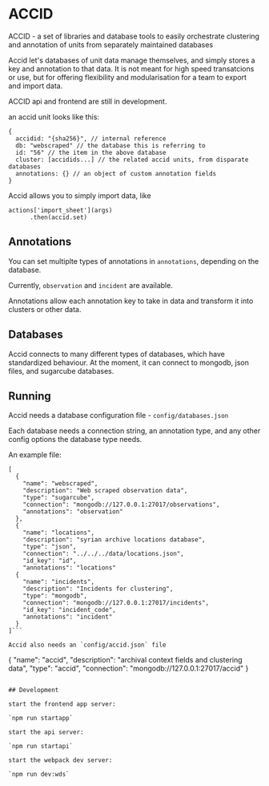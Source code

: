 # ACCID

ACCID - a set of libraries and database tools to easily orchestrate clustering and annotation of units from separately maintained databases

Accid let's databases of unit data manage themselves, and simply stores a key and annotation to that data.  It is not meant for high speed transatcions or use, but for offering flexibility and modularisation for a team to export and import data.

ACCID api and frontend are still in development.

an accid unit looks like this:

```
{
  accidid: "{sha256}", // internal reference
  db: "webscraped" // the database this is referring to
  id: "56" // the item in the above database
  cluster: [accidids...] // the related accid units, from disparate databases
  annotations: {} // an object of custom annotation fields
}
```

Accid allows you to simply import data, like

```
actions['import_sheet'](args)
      .then(accid.set)
```

## Annotations

You can set multiplte types of annotations in `annotations`, depending on the database.

Currently, `observation` and `incident` are available.

Annotations allow each annotation key to take in data and transform it into clusters or other data.

## Databases

Accid connects to many different types of databases, which have standardized behaviour.  At the moment, it can connect to mongodb, json files, and sugarcube databases.

## Running

Accid needs a database configuration file - `config/databases.json`

Each database needs a connection string, an annotation type, and any other config options the database type needs.

An example file:

```
[
  {
    "name": "webscraped",
    "description": "Web scraped observation data",
    "type": "sugarcube",
    "connection": "mongodb://127.0.0.1:27017/observations",
    "annotations": "observation"
  },
  {
    "name": "locations",
    "description": "syrian archive locations database",
    "type": "json",
    "connection": "../../../data/locations.json",
    "id_key": "id",
    "annotations": "locations"
  {
    "name": "incidents",
    "description": "Incidents for clustering",
    "type": "mongodb",
    "connection": "mongodb://127.0.0.1:27017/incidents",
    "id_key": "incident_code",
    "annotations": "incident"
  }
]```

Accid also needs an `config/accid.json` file 

```
{
  "name": "accid",
  "description": "archival context fields and clustering data",
  "type": "accid",
  "connection": "mongodb://127.0.0.1:27017/accid"
}
```

## Development

start the frontend app server:

`npm run startapp`

start the api server:

`npm run startapi`

start the webpack dev server:

`npm run dev:wds`


















